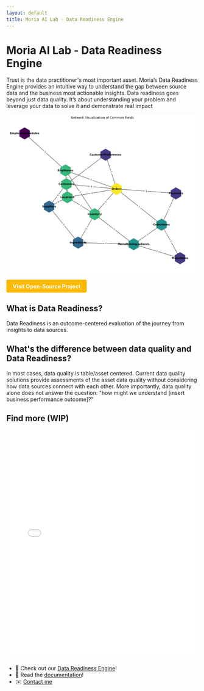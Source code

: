 ```yaml
---
layout: default
title: Moria AI Lab - Data Readiness Engine
---
```


# Moria AI Lab - Data Readiness Engine

Trust is the data practitioner's most important asset. Moria’s Data Readiness Engine provides an intuitive way to understand the gap between source data and the business most actionable insights. Data readiness goes beyond just data quality. It’s about understanding your problem and leverage your data to solve it and demonstrate real impact


![My Project Screenshot](assets/networks_schema.png)

<a href="https://your-link.com" class="my-button">Visit Open-Source Project</a>

<style>
.my-button {
  display: inline-block;
  padding: 0.6em 1.2em;
  background: #FCB900;
  color: white !important;
  border-radius: 4px;
  text-decoration: none;
  font-weight: bold;
  transition: background 0.2s;
}
.my-button:hover {
  background: #005fa3;
}
</style>

## What is Data Readiness?

Data Readiness is an outcome-centered evaluation of the journey from insights to data sources. 

## What's the difference between data quality and Data Readiness?

In most cases, data quality is table/asset centered. Current data quality solutions provide assessments of the asset data quality without considering how data sources connect with each other. More importantly, data quality alone does not answer the question: "how might we understand [insert business performance outcome]?" 

## Find more (WIP)

<iframe src="/assets/assets_network_Version2.html" width="100%" height="600" frameborder="0"></iframe>


- 🚀 Check out our [Data Readiness Engine](./projects)!
- 📄 Read the [documentation](./docs)!
- ✉️ [Contact me](mailto:your@email.com)